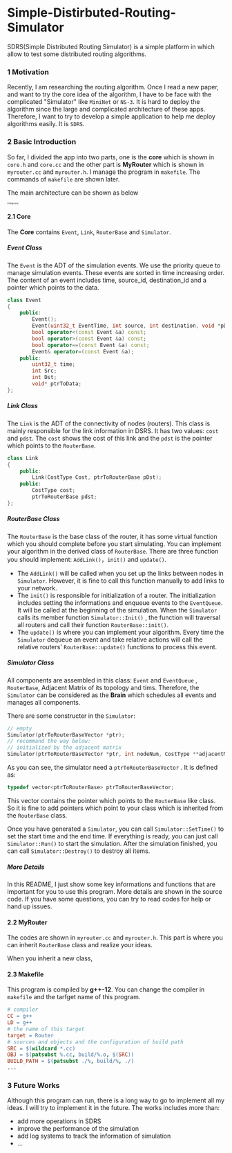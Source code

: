 # Simple-Distirbuted-Routing-Simulator
SDRS(Simple Distributed Routing Simulator) is a simple platform in which allow to test some distributed routing algorithms.

### 1 Motivation

Recently, I am researching the routing algorithm. Once I read a new paper, and want to try the core idea of the algorithm, I have to be face with the complicated "Simulator" like `MiniNet` or `NS-3`. It is hard to deploy the algorithm since the large and complicated architecture of these apps. Therefore, I want to try to develop a simple application to help me deploy algorithms easily. It is `SDRS`.

### 2 Basic Introduction

So far, I divided the app into two parts, one is the **core** which is shown in `core.h`  and `core.cc` and the other part is **MyRouter** which is shown in `myrouter.cc` and `myrouter.h`. I manage the program in `makefile`. The commands of `makefile` are shown later.

The main architecture can be shown as below

<img src="https://s2.loli.net/2022/12/07/wDndhUAciE8SCGr.png" alt="image.png" style="zoom:30%;" />



#### 2.1 Core

The **Core** contains `Event`, `Link`, `RouterBase` and `Simulator`. 

##### Event Class

The `Event` is the ADT of the simulation events. We use the priority queue to manage simulation events. These events are sorted in time increasing order. The content of an event includes time, source_id, destination_id and a pointer which points to the data. 

```c++
class Event
{
    public:
        Event();
        Event(uint32_t EventTime, int source, int destination, void *pData);
        bool operator<(const Event &a) const;
        bool operator>(const Event &a) const;
        bool operator==(const Event &a) const;
        Event& operator=(const Event &a);
    public:
        uint32_t time;
        int Src;
        int Dst;
        void* ptrToData;
};
```

##### Link Class

The `Link` is the ADT of the connectivity of nodes (routers). This class is mainly responsible for the link information in DSRS. It has two values: `cost` and `pdst`. The `cost` shows the cost of this link and the `pdst` is the pointer which points to the `RouterBase`.

```c++
class Link
{
    public:
        Link(CostType Cost, ptrToRouterBase pDst);
    public:
        CostType cost;
        ptrToRouterBase pdst;
};
```

##### RouterBase Class

The `RouterBase` is the base class of the router, it has some virtual function which you should complete before you start simulating. You can implement your algorithm in the derived class of `RouterBase`. There are three function you should implement: `AddLink()`，`init()` and `update()`. 

+ The `AddLink()` will be called when you set up the links between nodes in `Simulator`. However, it is fine to call this function manually to add links to your network.
+ The `init()` is responsible for initialization of a router. The initialization includes setting the informations and enqueue events to the `EventQueue`. It will be called at the beginning of the simulation. When the `Simulator` calls its member function `Simulator::Init()` , the function will traversal all routers and call their function `RouterBase::init()`. 
+ The `update()` is where you can implement your algorithm. Every time the `Simulator` dequeue an event and take relative actions will call the relative routers' `RouterBase::update()` functions to process this event.

##### Simulator Class

All components are assembled in this class: `Event` and `EventQueue` , `RouterBase`, Adjacent Matrix of its topology and tims. Therefore, the `Simulator` can be considered as the **Brain** which schedules all events and manages all components.

There are some constructer in the `Simulator`:

```c++
// empty
Simulator(ptrToRouterBaseVector *ptr);
// recommand the way below:
// initialized by the adjacent matrix
Simulator(ptrToRouterBaseVector *ptr, int nodeNum, CostType **adjacentMatrix);
```

As you can see, the simulator need a `ptrToRouterBaseVector` . It is defined as:

```c++
typedef vector<ptrToRouterBase> ptrToRouterBaseVector;
```

This vector contains the pointer which points to the `RouterBase` like class. So it is fine to add pointers which point to your class which is inherited from the `RouterBase` class. 

Once you have generated a `Simulator`, you can call `Simulator::SetTime()` to set the start time and the end time. If everything is ready, you can just call `Simulator::Run()` to start the simulation. After the simulation finished, you can call `Simulator::Destroy()` to destroy all items.

##### More Details

In this README, I just show some key informations and functions that are important for you to use this program. More details are shown in the source code. If you have some questions, you can try to read codes for help or hand up issues. 

#### 2.2 MyRouter

The codes are shown in  `myrouter.cc` and `myrouter.h`. This part is where you can inherit `RouterBase` class and realize your ideas.

When you inherit a new class, 

#### 2.3 Makefile

This program is compiled by **g++-12**. You can change the compiler in `makefile` and the tarfget name of this program.

```makefile
# compiler
CC = g++
LD = g++
# the name of this target
target = Router
# sources and objects and the configuration of build path
SRC = $(wildcard *.cc)
OBJ = $(patsubst %.cc, build/%.o, $(SRC))
BUILD_PATH = $(patsubst ./%, build/%, ./)
...
```

### 3 Future Works

Although this program can run, there is a long way to go to implement all my ideas. I will try to implement it in the future. The works includes more than:

+ add more operations in SDRS
+ improve the performance of the simulation
+ add log systems to track the information of simulation
+ ...
